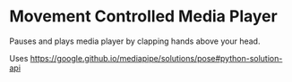 # Movement Controlled Media Player
Pauses and plays media player by clapping hands above your head.


Uses https://google.github.io/mediapipe/solutions/pose#python-solution-api
